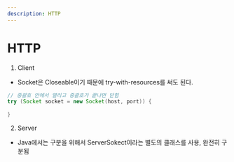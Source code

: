 ```yaml
---
description: HTTP
---
```


# HTTP



1. Client

* Socket은 Closeable이기 때문에 try-with-resources를 써도 된다.

```java
// 중괄호 안에서 열리고 중괄호가 끝나면 닫힘
try (Socket socket = new Socket(host, port)) {
	
}
```



2. Server

* Java에서는 구분을 위해서 ServerSokect이라는 별도의 클래스를 사용, 완전히 구분됨
